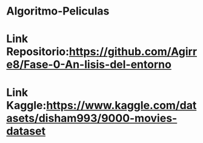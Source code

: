 # Algoritmo-Peliculas
# Link Repositorio:https://github.com/Agirre8/Fase-0-An-lisis-del-entorno
# Link Kaggle:https://www.kaggle.com/datasets/disham993/9000-movies-dataset
